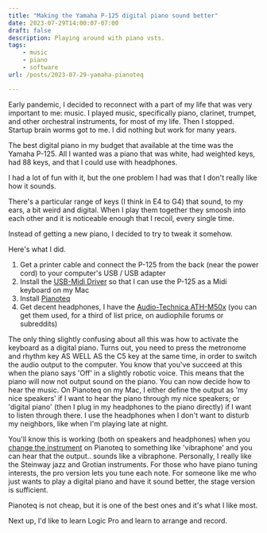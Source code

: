 ```yaml
---
title: "Making the Yamaha P-125 digital piano sound better"
date: 2023-07-29T14:00:07-07:00
draft: false 
description: Playing around with piano vsts.
tags: 
    - music
    - piano
    - software
url: /posts/2023-07-29-yamaha-pianoteq

---
```


Early pandemic, I decided to reconnect with a part of my life that was very important to me: music. I played music, specifically piano, clarinet, trumpet, and other orchestral instruments, for most of my life. Then I stopped. Startup brain worms got to me. I did nothing but work for many years.

The best digital piano in my budget that available at the time was the Yamaha P-125. All I wanted was a piano that was white, had weighted keys, had 88 keys, and that I could use with headphones. 

I had a lot of fun with it, but the one problem I had was that I don't really like how it sounds.

There's a particular range of keys (I think in E4 to G4) that sound, to my ears, a bit weird and digital. When I play them together they smoosh into each other and it is noticeable enough that I recoil, every single time. 

Instead of getting a new piano, I decided to try to tweak it somehow.

Here's what I did.

1. Get a printer cable and connect the P-125 from the back (near the power cord) to your computer's USB / USB adapter
2. Install the [USB-Midi Driver](https://usa.yamaha.com/support/updates/usb_midi_driver_for_mac.html) so that I can use the P-125 as a Midi keyboard on my Mac
2. Install [Pianoteq](https://www.modartt.com/pianoteq)
3. Get decent headphones, I have the [Audio-Technica ATH-M50x](https://www.audio-technica.com/en-us/ath-m50x) (you can get them used, for a third of list price, on audiophile forums or subreddits) 

The only thing slightly confusing about all this was how to activate the keyboard as a digital piano. Turns out, you need to press the metronome and rhythm key AS WELL AS the C5 key at the same time, in order to switch the audio output to the computer. You know that you've succeed at this when the piano says 'Off' in a slightly robotic voice. This means that the piano will now not output sound on the piano. You can now decide how to hear the music. On Pianoteq on my Mac, I either define the output as 'my nice speakers' if I want to hear the piano through my nice speakers; or 'digital piano' (then I plug in my headphones to the piano directly) if I want to listen through there. I use the headphones when I don't want to disturb my neighbors, like when I'm playing late at night. 

You'll know this is working (both on speakers and headphones) when you [change the instrument](https://www.modartt.com/pianoteq?tab=instruments) on Pianoteq to something like 'vibraphone' and you can hear that the output.. sounds like a vibraphone. Personally, I really like the Steinway jazz and Grotian instruments. For those who have piano tuning interests, the pro version lets you tune each note. For someone like me who just wants to play a digital piano and have it sound better, the stage version is sufficient.

Pianoteq is not cheap, but it is one of the best ones and it's what I like most. 

Next up, I'd like to learn Logic Pro and learn to arrange and record.
